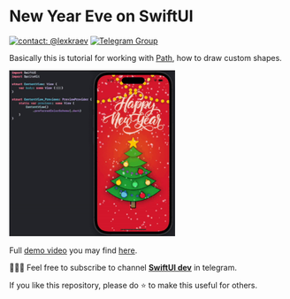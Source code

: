 # New Year Eve on SwiftUI

[![contact: @lexkraev](https://img.shields.io/badge/contact-%40lexkraev-blue.svg?style=flat)](https://t.me/lexkraev)
[![Telegram Group](https://img.shields.io/endpoint?color=neon&style=flat-square&url=https%3A%2F%2Ftg.sumanjay.workers.dev%2Fswiftui_dev)](https://telegram.dog/swiftui_dev)

Basically this is tutorial for working with [Path](https://developer.apple.com/documentation/swiftui/path), how to draw custom shapes.

  <p align="left">
  <img src="demo/christmas_eve.gif" alt="" height="300" width="300">
  </p>



Full [demo video](https://t.me/swiftui_dev/194) you may find [here](https://t.me/swiftui_dev/194).

👨🏻‍💻 Feel free to subscribe to channel **[SwiftUI dev](https://t.me/swiftui_dev)** in telegram.

If you like this repository, please do :star: to make this useful for others.
